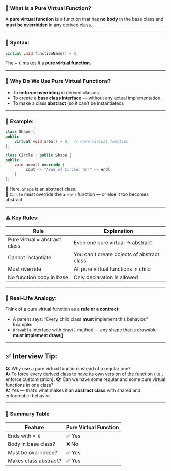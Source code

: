 ### 📘 What is a Pure Virtual Function?

A **pure virtual function** is a function that has **no body** in the base class and **must be overridden** in any derived class.

---
### 🔸 Syntax:

```cpp
virtual void functionName() = 0;
```

The `= 0` makes it a **pure virtual function**.

---

### 🧠 Why Do We Use Pure Virtual Functions?

- To **enforce overriding** in derived classes.
- To create a **base class interface** — without any actual implementation.
- To make a class **abstract** (so it can’t be instantiated).
---

### 🧪 Example:

```cpp
class Shape {
public:    
	virtual void area() = 0;  // Pure virtual function 
};  

class Circle : public Shape { 
public:     
	void area() override {        
		 cout << "Area of Circle: πr²" << endl;    
	} 
};
```

📌 Here, `Shape` is an abstract class.  
📌 `Circle` must override the `area()` function — or else it too becomes abstract.

---

### ⚠️ Key Rules:

|Rule|Explanation|
|---|---|
|Pure virtual = abstract class|Even one pure virtual → abstract|
|Cannot instantiate|You can't create objects of abstract class|
|Must override|All pure virtual functions in child|
|No function body in base|Only declaration is allowed|

---

### 📌 Real-Life Analogy:

Think of a pure virtual function as a **rule or a contract**:
- A parent says: “Every child class **must** implement this behavior.”
Example:
- `Drawable` interface with `draw()` method — any shape that is drawable **must implement draw()**.
---

## ✅ Interview Tip:

**Q:** Why use a pure virtual function instead of a regular one?  
**A:** To force every derived class to have its own version of the function (i.e., enforce customization).
**Q:** Can we have some regular and some pure virtual functions in one class?  
**A:** Yes — that’s what makes it an **abstract class** with shared and enforceable behavior.

---

### 🔁 Summary Table

|Feature|Pure Virtual Function|
|---|---|
|Ends with `= 0`|✅ Yes|
|Body in base class?|❌ No|
|Must be overridden?|✅ Yes|
|Makes class abstract?|✅ Yes|
